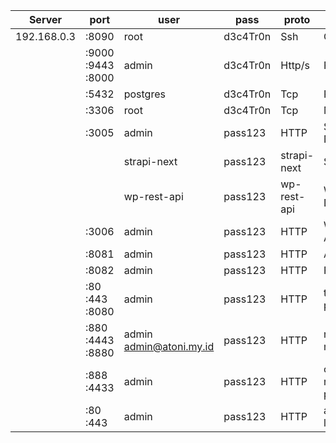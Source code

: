 | Server      | port                     | user                       | pass     | proto       | Services               |
| ----------- | ------------------------ | -------------------------- | -------- | ----------- | ---------------------- |
| 192.168.0.3 | :8090                    | root                       | d3c4Tr0n | Ssh         | Console                |
|             | :9000 <br>:9443<br>:8000 | admin                      | d3c4Tr0n | Http/s      | Portainer              |
|             | :5432                    | postgres                   | d3c4Tr0n | Tcp         | PostgreSQL             |
|             | :3306                    | root                       | d3c4Tr0n | Tcp         | MySQL                  |
|             | :3005                    | admin                      | pass123  | HTTP        | Strapi NextJS App      |
|             |                          | strapi-next                | pass123  | strapi-next | Strapi DB              |
|             |                          | wp-rest-api                | pass123  | wp-rest-api | WordPress DB           |
|             | :3006                    | admin                      | pass123  | HTTP        | Wordpress Admin        |
|             | :8081                    | admin                      | pass123  | HTTP        | Adminer                |
|             | :8082                    | admin                      | pass123  | HTTP        | PhpMySQL               |
|             | :80<br>:443<br>:8080     | admin                      | pass123  | HTTP        | traefik proxy          |
|             | :880<br>:4443<br>:8880   | admin<br>admin@atoni.my.id | pass123  | HTTP        | nginx proxy manager    |
|             | :888<br>:4433            | admin                      | pass123  | HTTP        | caddy2 reverse proxy   |
|             | :80<br>:443              | admin                      | pass123  | HTTP        | acme.sh<br>letsencrypt |
